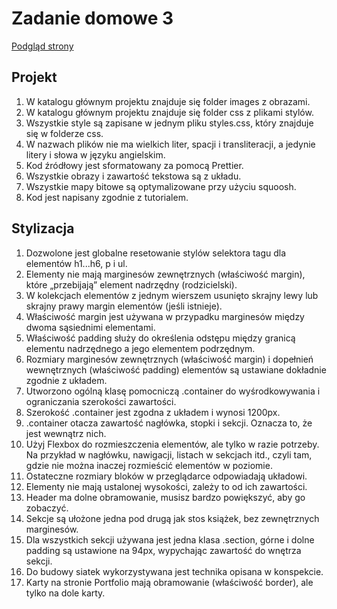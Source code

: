 # Zadanie domowe 3

<a href="https://sim-mag.github.io/goit-markup-hw-03/">Podgląd strony</a>

## Projekt

<ol>
<li>W katalogu głównym projektu znajduje się folder images z obrazami.</li>

<li>W katalogu głównym projektu znajduje się folder css z plikami stylów.</li>

<li>Wszystkie style są zapisane w jednym pliku styles.css, który znajduje się w folderze css.</li>

<li>W nazwach plików nie ma wielkich liter, spacji i transliteracji, a jedynie litery i słowa w języku angielskim.</li>

<li>Kod źródłowy jest sformatowany za pomocą Prettier.</li>

<li>Wszystkie obrazy i zawartość tekstowa są z układu.</li>

<li>Wszystkie mapy bitowe są optymalizowane przy użyciu squoosh.</li>

<li>Kod jest napisany zgodnie z tutorialem.</li>
</ol>

## Stylizacja

<ol>
<li>Dozwolone jest globalne resetowanie stylów selektora tagu dla elementów h1...h6, p i ul.</li>

<li>Elementy nie mają marginesów zewnętrznych (właściwość margin), które „przebijają” element nadrzędny (rodzicielski).</li>

<li>W kolekcjach elementów z jednym wierszem usunięto skrajny lewy lub skrajny prawy margin elementów (jeśli istnieje).</li>

<li>Właściwość margin jest używana w przypadku marginesów między dwoma sąsiednimi elementami.</li>

<li>Właściwość padding służy do określenia odstępu między granicą elementu nadrzędnego a jego elementem podrzędnym.</li>

<li>Rozmiary marginesów zewnętrznych (właściwość margin) i dopełnień wewnętrznych (właściwość padding) elementów są ustawiane dokładnie zgodnie z układem.</li>

<li>Utworzono ogólną klasę pomocniczą .container do wyśrodkowywania i ograniczania szerokości zawartości.</li>

<li>Szerokość .container jest zgodna z układem i wynosi 1200px.</li>

<li>.container otacza zawartość nagłówka, stopki i sekcji. Oznacza to, że jest wewnątrz nich.</li>

<li>Użyj Flexbox do rozmieszczenia elementów, ale tylko w razie potrzeby. Na przykład w nagłówku, nawigacji, listach w sekcjach itd., czyli tam, gdzie nie można inaczej rozmieścić elementów w poziomie.</li>

<li>Ostateczne rozmiary bloków w przeglądarce odpowiadają układowi.</li>

<li>Elementy nie mają ustalonej wysokości, zależy to od ich zawartości.</li>

<li>Header ma dolne obramowanie, musisz bardzo powiększyć, aby go zobaczyć.</li>

<li>Sekcje są ułożone jedna pod drugą jak stos książek, bez zewnętrznych marginesów.</li>

<li>Dla wszystkich sekcji używana jest jedna klasa .section, górne i dolne padding są ustawione na 94px, wypychając zawartość do wnętrza sekcji.</li>

<li>Do budowy siatek wykorzystywana jest technika opisana w konspekcie.</li>

<li>Karty na stronie Portfolio mają obramowanie (właściwość border), ale tylko na dole karty.</li>
</ol>